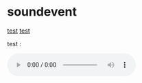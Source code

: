 # soundevent


[test](https://raw.githubusercontent.com/Luferuo/soundevent/main/R6/DJ%20Blyat%20-%20hight%20track%20speed.mp3)
[test](https://raw.githubusercontent.com/Luferuo/soundevent/main/R6/Tripalosky.mp3)

test :

<html>
  <head>
    <audio
           controls
           src="/media/cc0-audio/t-rex-roar.mp3">
      Your browser does not support the <code>audio</code> element.
    </audio>
  </head>
</html>

